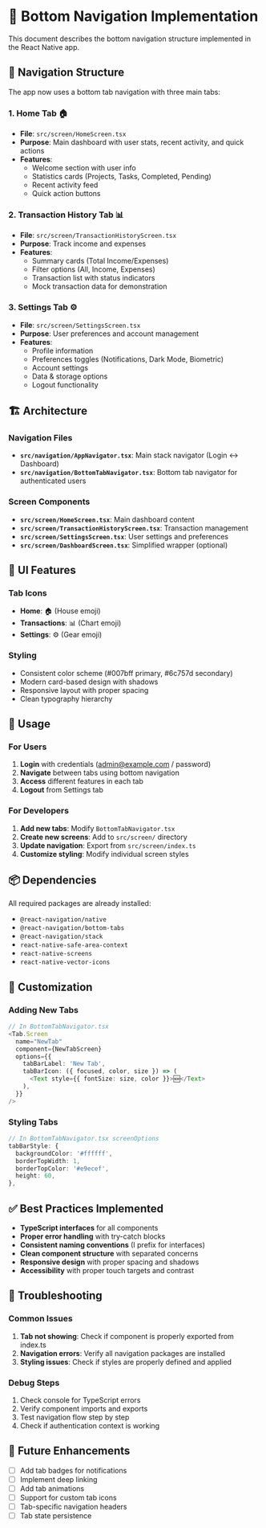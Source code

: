 # 🧭 Bottom Navigation Implementation

This document describes the bottom navigation structure implemented in the React Native app.

## 📱 Navigation Structure

The app now uses a bottom tab navigation with three main tabs:

### 1. **Home Tab** 🏠
- **File**: `src/screen/HomeScreen.tsx`
- **Purpose**: Main dashboard with user stats, recent activity, and quick actions
- **Features**:
  - Welcome section with user info
  - Statistics cards (Projects, Tasks, Completed, Pending)
  - Recent activity feed
  - Quick action buttons

### 2. **Transaction History Tab** 📊
- **File**: `src/screen/TransactionHistoryScreen.tsx`
- **Purpose**: Track income and expenses
- **Features**:
  - Summary cards (Total Income/Expenses)
  - Filter options (All, Income, Expenses)
  - Transaction list with status indicators
  - Mock transaction data for demonstration

### 3. **Settings Tab** ⚙️
- **File**: `src/screen/SettingsScreen.tsx`
- **Purpose**: User preferences and account management
- **Features**:
  - Profile information
  - Preferences toggles (Notifications, Dark Mode, Biometric)
  - Account settings
  - Data & storage options
  - Logout functionality

## 🏗️ Architecture

### Navigation Files
- **`src/navigation/AppNavigator.tsx`**: Main stack navigator (Login ↔ Dashboard)
- **`src/navigation/BottomTabNavigator.tsx`**: Bottom tab navigator for authenticated users

### Screen Components
- **`src/screen/HomeScreen.tsx`**: Main dashboard content
- **`src/screen/TransactionHistoryScreen.tsx`**: Transaction management
- **`src/screen/SettingsScreen.tsx`**: User settings and preferences
- **`src/screen/DashboardScreen.tsx`**: Simplified wrapper (optional)

## 🎨 UI Features

### Tab Icons
- **Home**: 🏠 (House emoji)
- **Transactions**: 📊 (Chart emoji)
- **Settings**: ⚙️ (Gear emoji)

### Styling
- Consistent color scheme (#007bff primary, #6c757d secondary)
- Modern card-based design with shadows
- Responsive layout with proper spacing
- Clean typography hierarchy

## 🚀 Usage

### For Users
1. **Login** with credentials (admin@example.com / password)
2. **Navigate** between tabs using bottom navigation
3. **Access** different features in each tab
4. **Logout** from Settings tab

### For Developers
1. **Add new tabs**: Modify `BottomTabNavigator.tsx`
2. **Create new screens**: Add to `src/screen/` directory
3. **Update navigation**: Export from `src/screen/index.ts`
4. **Customize styling**: Modify individual screen styles

## 📦 Dependencies

All required packages are already installed:
- `@react-navigation/native`
- `@react-navigation/bottom-tabs`
- `@react-navigation/stack`
- `react-native-safe-area-context`
- `react-native-screens`
- `react-native-vector-icons`

## 🔧 Customization

### Adding New Tabs
```typescript
// In BottomTabNavigator.tsx
<Tab.Screen
  name="NewTab"
  component={NewTabScreen}
  options={{
    tabBarLabel: 'New Tab',
    tabBarIcon: ({ focused, color, size }) => (
      <Text style={{ fontSize: size, color }}>🆕</Text>
    ),
  }}
/>
```

### Styling Tabs
```typescript
// In BottomTabNavigator.tsx screenOptions
tabBarStyle: {
  backgroundColor: '#ffffff',
  borderTopWidth: 1,
  borderTopColor: '#e9ecef',
  height: 60,
},
```

## ✅ Best Practices Implemented

- **TypeScript interfaces** for all components
- **Proper error handling** with try-catch blocks
- **Consistent naming conventions** (I prefix for interfaces)
- **Clean component structure** with separated concerns
- **Responsive design** with proper spacing and shadows
- **Accessibility** with proper touch targets and contrast

## 🐛 Troubleshooting

### Common Issues
1. **Tab not showing**: Check if component is properly exported from index.ts
2. **Navigation errors**: Verify all navigation packages are installed
3. **Styling issues**: Check if styles are properly defined and applied

### Debug Steps
1. Check console for TypeScript errors
2. Verify component imports and exports
3. Test navigation flow step by step
4. Check if authentication context is working

## 📝 Future Enhancements

- [ ] Add tab badges for notifications
- [ ] Implement deep linking
- [ ] Add tab animations
- [ ] Support for custom tab icons
- [ ] Tab-specific navigation headers
- [ ] Tab state persistence
